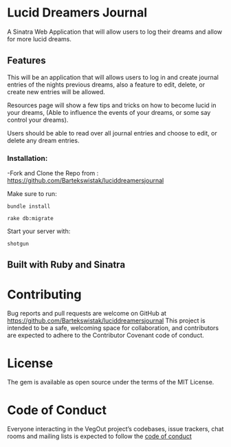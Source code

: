# Lucid Dreamers Journal
A Sinatra Web Application that will allow users to log their dreams and allow for more lucid dreams.

## Features

This will be an application that will allows users to log in and create journal
entries of the nights previous dreams, also a feature to edit, delete, or create
new entries will be allowed.

Resources page will show a few tips and tricks on how to become lucid in your dreams,
(Able to influence the events of your dreams, or some say control your dreams).

Users should be able to read over all journal entries and choose to edit, or
delete any dream entries.

### Installation:

  -Fork and Clone the Repo from : https://github.com/Bartekswistak/luciddreamersjournal
 
Make sure to run:
  ```
  bundle install 
  ```
  ```
  rake db:migrate
  ```
  Start your server with:
  ```
  shotgun
  ```

  ## Built with Ruby and Sinatra

# Contributing
  Bug reports and pull requests are welcome on GitHub at https://github.com/Bartekswistak/luciddreamersjournal This project is intended to be a safe, welcoming space for collaboration, and contributors are expected to adhere to the Contributor Covenant code of conduct.

# License
  The gem is available as open source under the terms of the MIT License.

# Code of Conduct
  Everyone interacting in the VegOut project’s codebases, issue trackers, chat rooms and mailing lists is expected to follow the [code of conduct](https://github.com/)
